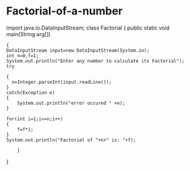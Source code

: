 # Factorial-of-a-number
import java.io.DataInputStream;
class Factorial
{
	public static void main(String arg[])

	{
	DataInputStream input=new DataInputStream(System.in);
	int n=0,f=1;
	System.out.println("Enter any number to calculate its Factorial");
	try
	
	{
      n=Integer.parseInt(input.readLine());
	}
	catch(Exception e)
	{
	    System.out.println("error occured " +e);
	}
	
	for(int i=1;i<=n;i++)
	{
	    f=f*i;
	}
	System.out.println("Factorial of "+n+" is: "+f);

		}
}
